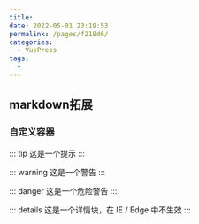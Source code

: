 ```yaml
---
title: 
date: 2022-05-01 23:19:53
permalink: /pages/f218d6/
categories:
  - VuePress
tags:
  - 
---
```


## markdown拓展

### 自定义容器

::: tip
这是一个提示
:::

::: warning
这是一个警告
:::

::: danger
这是一个危险警告
:::

::: details
这是一个详情块，在 IE / Edge 中不生效
:::